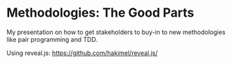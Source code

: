 Methodologies: The Good Parts
==========================

My presentation on how to get stakeholders to buy-in to new methodologies like pair programming and TDD.

Using reveal.js: https://github.com/hakimel/reveal.js/

